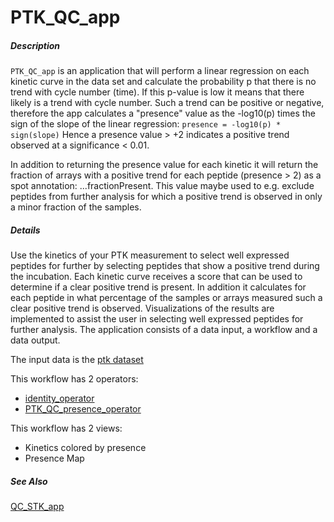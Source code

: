 # PTK_QC_app

##### Description

`PTK_QC_app` is an application that will perform a linear regression on each kinetic curve in the data set and calculate the probability p that there is no trend with cycle number (time).  If this p-value is low it means that there likely is a trend with cycle number.
Such a trend can be positive or negative, therefore the app calculates a "presence" value as the -log10(p) times the sign of the slope of the linear regression:
`presence = -log10(p) * sign(slope)`
Hence a presence value > +2 indicates a positive trend observed at a significance < 0.01.

In addition to returning the presence value for each kinetic it will return the fraction of arrays with a positive trend for each peptide (presence > 2) as a spot annotation: ...fractionPresent. This value maybe used to e.g. exclude peptides from further analysis for which a positive trend is observed in only a minor fraction of the samples.

##### Details

Use the kinetics of your PTK measurement to select well expressed peptides for further by selecting peptides that show a positive trend during the incubation. Each kinetic curve receives a score that can be used to determine if a clear positive trend is present. In addition it calculates for each peptide in what percentage of the samples or arrays measured such a clear positive trend is observed. Visualizations of the results are implemented to assist the user in selecting well expressed peptides for further analysis.
The application consists of a data input, a workflow and a data output. 

The input data is the [ptk dataset](https://tercen.com/r/46842dc092dac0594fe844174fbb72c8)

This workflow has 2 operators:

* [identity_operator](https://github.com/tercen/identity_operator)
* [PTK_QC_presence_operator](https://github.com/tercen/PTK_QC_presence_operator)

This workflow has 2 views:

* Kinetics colored by presence
* Presence Map

##### See Also

[QC_STK_app](https://github.com/tercen/QC_STK_app)
